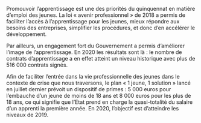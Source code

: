 <p>
  <span id="brief">
    Promouvoir l’apprentissage est une des priorités du quinquennat en matière d’emploi des jeunes. La loi « avenir professionnel » de 2018 a permis de faciliter l’accès à l’apprentissage pour les jeunes, mieux répondre aux besoins des entreprises,  simplifier les procédures,  et donc d’en accélérer le développement.  
  </span>
</p>

<p>
  Par ailleurs, un engagement fort du Gouvernement a permis d’améliorer l’image de l’apprentissage. En 2020 les résultats sont là : le nombre de contrats d’apprentissage a en effet atteint un niveau historique avec plus de 516 000 contrats signés.
</p>

<p>
  Afin de faciliter l’entrée dans la vie professionnelle des jeunes dans le contexte de crise que nous traversons, le plan « 1 jeune, 1 solution » lancé en juillet dernier prévoit un dispositif de primes : 5 000 euros pour l’embauche d’un jeune de moins de 18 ans et 8 000 euros pour les plus de 18 ans, ce qui signifie que l’Etat prend en charge la quasi-totalité du salaire d’un apprenti la première année. En 2020, l’objectif est d’atteindre les niveaux de 2019.
</p>
